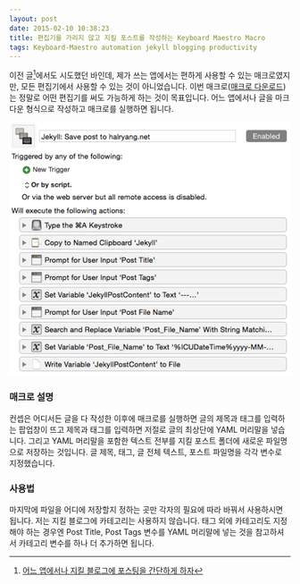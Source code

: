 ```yaml
---
layout: post
date: 2015-02-10 10:38:23
title: 편집기를 가리지 않고 지킬 포스트를 작성하는 Keyboard Maestro Macro
tags: Keyboard-Maestro automation jekyll blogging productivity
---
```


이전 글[^1]에서도 시도했던 바인데, 제가 쓰는 앱에서는 편하게 사용할 수 있는 매크로였지만, 모든 편집기에서 사용할 수 있는 것이 아니었습니다. 이번 매크로([매크로 다운로드](http://dl.dropboxusercontent.com/u/18183807/Jekyll_Save_post.kmmacros))는 정말로 어떤 편집기를 써도 가능하게 하는 것이 목표입니다. 어느 앱에서나 글을 마크다운 형식으로 작성하고 매크로를 실행하면 됩니다.

![](/images/ss_Jekyll_Save_post_KMM.png)

### 매크로 설명
컨셉은 어디서든 글을 다 작성한 이후에 매크로를 실행하면 글의 제목과 태그를 입력하는 팝업창이 뜨고 제목과 태그를 입력하면 저절로 글의 최상단에 YAML 머리말을 넣습니다. 그리고 YAML 머리말을 포함한 텍스트 전부를 지킬 포스트 폴더에 새로운 파일명으로 저장하는 것입니다. 글 제목, 태그, 글 전체 텍스트, 포스트 파일명을 각각 변수로 지정했습니다.

### 사용법
마지막에 파일을 어디에 저장할지 정하는 곳만 각자의 필요에 따라 바꿔서 사용하시면 됩니다. 저는 지킬 블로그에 카테고리는 사용하지 않습니다. 태그 외에 카테고리도 지정해야 하는 경우엔 Post Title, Post Tags 변수를 YAML 머리말에 넣는 것을 참고하셔서 카테고리 변수를 하나 더 추가하면 됩니다.

[^1]: [어느 앱에서나 지킬 블로그에 포스팅을 간단하게 하자](http://halryang.net/post-to-jekyll-from-anywhere/)
